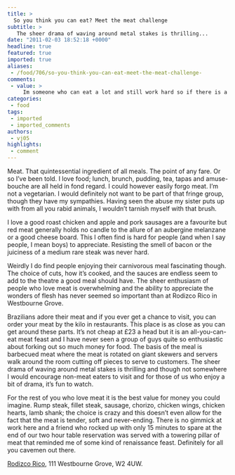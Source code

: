 ```yaml
---
title: >
  So you think you can eat? Meet the meat challenge
subtitle: >
   The sheer drama of waving around metal stakes is thrilling...
date: "2011-02-03 18:52:18 +0000"
headline: true
featured: true
imported: true
aliases:
 - /food/706/so-you-think-you-can-eat-meet-the-meat-challenge-
comments:
 - value: >
     Im someone who can eat a lot and still work hard so if there is a challenge I'm up for it
categories:
 - food
tags:
 - imported
 - imported_comments
authors:
 - vj05
highlights:
 - comment
---
```


Meat. That quintessential ingredient of all meals. The point of any fare. Or so I’ve been told. I love food; lunch, brunch, pudding, tea, tapas and amuse-bouche are all held in fond regard. I could however easily forgo meat. I’m not a vegetarian. I would definitely not want to be part of that fringe group, though they have my sympathies. Having seen the abuse my sister puts up with from all you rabid animals, I wouldn’t tarnish myself with that brush.

I love a good roast chicken and apple and pork sausages are a favourite but red meat generally holds no candle to the allure of an aubergine melanzane or a good cheese board. This I often find is hard for people (and when I say people, I mean boys) to appreciate. Resisting the smell of bacon or the juiciness of a medium rare steak was never hard.

Weirdly I do find people enjoying their carnivorous meal fascinating though. The choice of cuts, how it’s cooked, and the sauces are endless seem to add to the theatre a good meal should have. The sheer enthusiasm of people who love meat is overwhelming and the ability to appreciate the wonders of flesh has never seemed so important than at Rodizco Rico in Westbourne Grove.

Brazilians adore their meat and if you ever get a chance to visit, you can order your meat by the kilo in restaurants. This place is as close as you can get around these parts. It’s not cheap at £23 a head but it is an all-you-can-eat meat feast and I have never seen a group of guys quite so enthusiastic about forking out so much money for food. The basis of the meal is barbecued meat where the meat is rotated on giant skewers and servers walk around the room cutting off pieces to serve to customers. The sheer drama of waving around metal stakes is thrilling and though not somewhere I would encourage non-meat eaters to visit and for those of us who enjoy a bit of drama, it’s fun to watch.

For the rest of you who love meat it is the best value for money you could imagine. Rump steak, fillet steak, sausage, chorizo, chicken wings, chicken hearts, lamb shank; the choice is crazy and this doesn’t even allow for the fact that the meat is tender, soft and never-ending. There is no gimmick at work here and a friend who rocked up with only 15 minutes to spare at the end of our two hour table reservation was served with a towering pillar of meat that reminded me of some kind of renaissance feast. Definitely for all you cavemen out there.

[Rodizco Rico](http://www.rodiziorico.com/), 111 Westbourne Grove, W2 4UW.
